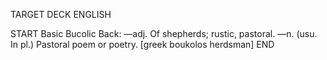 TARGET DECK
ENGLISH

START
Basic
Bucolic
Back: —adj. Of shepherds; rustic, pastoral. —n. (usu. In pl.) Pastoral poem or poetry. [greek boukolos herdsman]
END
